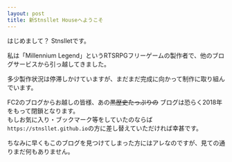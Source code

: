 ```yaml
---
layout: post
title: 新Stnsllet Houseへようこそ
---
```


はじめまして？ Stnslletです。

私は「Millennium Legend」というRTSRPGフリーゲームの製作者で、他のブログサービスから引っ越してきました。

多少製作状況は停滞しかけていますが、まだまだ完成に向かって制作に取り組んでいます。

FC2のブログからお越しの皆様、あの~~黒歴史たっぷりの~~
ブログは恐らく2018年をもって閉鎖となります。  
もしお気に入り・ブックマーク等をしていたのならば
```https://stnsllet.github.io```の方に差し替えていただければ幸甚です。

ちなみに早くもこのブログを見つけてしまった方にはアレなのですが、見ての通りまだ何もありません。
